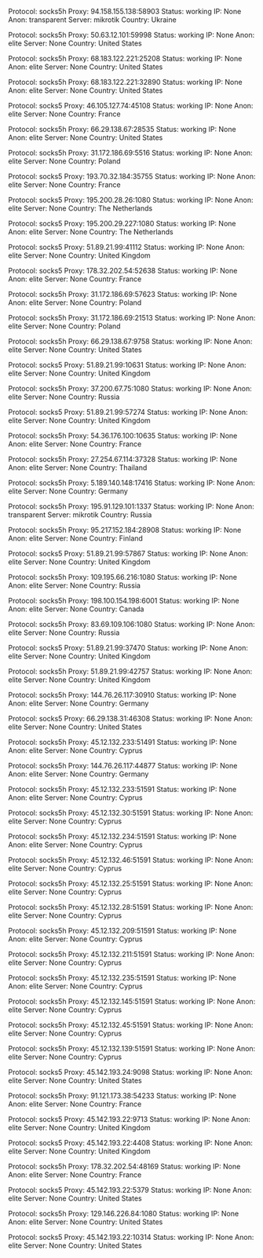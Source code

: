 Protocol: socks5h
Proxy: 94.158.155.138:58903
Status: working
IP: None
Anon: transparent
Server: mikrotik
Country: Ukraine

Protocol: socks5h
Proxy: 50.63.12.101:59998
Status: working
IP: None
Anon: elite
Server: None
Country: United States

Protocol: socks5h
Proxy: 68.183.122.221:25208
Status: working
IP: None
Anon: elite
Server: None
Country: United States

Protocol: socks5h
Proxy: 68.183.122.221:32890
Status: working
IP: None
Anon: elite
Server: None
Country: United States

Protocol: socks5
Proxy: 46.105.127.74:45108
Status: working
IP: None
Anon: elite
Server: None
Country: France

Protocol: socks5h
Proxy: 66.29.138.67:28535
Status: working
IP: None
Anon: elite
Server: None
Country: United States

Protocol: socks5h
Proxy: 31.172.186.69:5516
Status: working
IP: None
Anon: elite
Server: None
Country: Poland

Protocol: socks5
Proxy: 193.70.32.184:35755
Status: working
IP: None
Anon: elite
Server: None
Country: France

Protocol: socks5
Proxy: 195.200.28.26:1080
Status: working
IP: None
Anon: elite
Server: None
Country: The Netherlands

Protocol: socks5
Proxy: 195.200.29.227:1080
Status: working
IP: None
Anon: elite
Server: None
Country: The Netherlands

Protocol: socks5
Proxy: 51.89.21.99:41112
Status: working
IP: None
Anon: elite
Server: None
Country: United Kingdom

Protocol: socks5
Proxy: 178.32.202.54:52638
Status: working
IP: None
Anon: elite
Server: None
Country: France

Protocol: socks5h
Proxy: 31.172.186.69:57623
Status: working
IP: None
Anon: elite
Server: None
Country: Poland

Protocol: socks5h
Proxy: 31.172.186.69:21513
Status: working
IP: None
Anon: elite
Server: None
Country: Poland

Protocol: socks5h
Proxy: 66.29.138.67:9758
Status: working
IP: None
Anon: elite
Server: None
Country: United States

Protocol: socks5
Proxy: 51.89.21.99:10631
Status: working
IP: None
Anon: elite
Server: None
Country: United Kingdom

Protocol: socks5h
Proxy: 37.200.67.75:1080
Status: working
IP: None
Anon: elite
Server: None
Country: Russia

Protocol: socks5
Proxy: 51.89.21.99:57274
Status: working
IP: None
Anon: elite
Server: None
Country: United Kingdom

Protocol: socks5h
Proxy: 54.36.176.100:10635
Status: working
IP: None
Anon: elite
Server: None
Country: France

Protocol: socks5h
Proxy: 27.254.67.114:37328
Status: working
IP: None
Anon: elite
Server: None
Country: Thailand

Protocol: socks5h
Proxy: 5.189.140.148:17416
Status: working
IP: None
Anon: elite
Server: None
Country: Germany

Protocol: socks5h
Proxy: 195.91.129.101:1337
Status: working
IP: None
Anon: transparent
Server: mikrotik
Country: Russia

Protocol: socks5h
Proxy: 95.217.152.184:28908
Status: working
IP: None
Anon: elite
Server: None
Country: Finland

Protocol: socks5
Proxy: 51.89.21.99:57867
Status: working
IP: None
Anon: elite
Server: None
Country: United Kingdom

Protocol: socks5h
Proxy: 109.195.66.216:1080
Status: working
IP: None
Anon: elite
Server: None
Country: Russia

Protocol: socks5h
Proxy: 198.100.154.198:6001
Status: working
IP: None
Anon: elite
Server: None
Country: Canada

Protocol: socks5h
Proxy: 83.69.109.106:1080
Status: working
IP: None
Anon: elite
Server: None
Country: Russia

Protocol: socks5
Proxy: 51.89.21.99:37470
Status: working
IP: None
Anon: elite
Server: None
Country: United Kingdom

Protocol: socks5h
Proxy: 51.89.21.99:42757
Status: working
IP: None
Anon: elite
Server: None
Country: United Kingdom

Protocol: socks5h
Proxy: 144.76.26.117:30910
Status: working
IP: None
Anon: elite
Server: None
Country: Germany

Protocol: socks5
Proxy: 66.29.138.31:46308
Status: working
IP: None
Anon: elite
Server: None
Country: United States

Protocol: socks5h
Proxy: 45.12.132.233:51491
Status: working
IP: None
Anon: elite
Server: None
Country: Cyprus

Protocol: socks5h
Proxy: 144.76.26.117:44877
Status: working
IP: None
Anon: elite
Server: None
Country: Germany

Protocol: socks5h
Proxy: 45.12.132.233:51591
Status: working
IP: None
Anon: elite
Server: None
Country: Cyprus

Protocol: socks5h
Proxy: 45.12.132.30:51591
Status: working
IP: None
Anon: elite
Server: None
Country: Cyprus

Protocol: socks5h
Proxy: 45.12.132.234:51591
Status: working
IP: None
Anon: elite
Server: None
Country: Cyprus

Protocol: socks5h
Proxy: 45.12.132.46:51591
Status: working
IP: None
Anon: elite
Server: None
Country: Cyprus

Protocol: socks5h
Proxy: 45.12.132.25:51591
Status: working
IP: None
Anon: elite
Server: None
Country: Cyprus

Protocol: socks5h
Proxy: 45.12.132.28:51591
Status: working
IP: None
Anon: elite
Server: None
Country: Cyprus

Protocol: socks5h
Proxy: 45.12.132.209:51591
Status: working
IP: None
Anon: elite
Server: None
Country: Cyprus

Protocol: socks5h
Proxy: 45.12.132.211:51591
Status: working
IP: None
Anon: elite
Server: None
Country: Cyprus

Protocol: socks5h
Proxy: 45.12.132.235:51591
Status: working
IP: None
Anon: elite
Server: None
Country: Cyprus

Protocol: socks5h
Proxy: 45.12.132.145:51591
Status: working
IP: None
Anon: elite
Server: None
Country: Cyprus

Protocol: socks5h
Proxy: 45.12.132.45:51591
Status: working
IP: None
Anon: elite
Server: None
Country: Cyprus

Protocol: socks5h
Proxy: 45.12.132.139:51591
Status: working
IP: None
Anon: elite
Server: None
Country: Cyprus

Protocol: socks5
Proxy: 45.142.193.24:9098
Status: working
IP: None
Anon: elite
Server: None
Country: United States

Protocol: socks5h
Proxy: 91.121.173.38:54233
Status: working
IP: None
Anon: elite
Server: None
Country: France

Protocol: socks5
Proxy: 45.142.193.22:9713
Status: working
IP: None
Anon: elite
Server: None
Country: United Kingdom

Protocol: socks5
Proxy: 45.142.193.22:4408
Status: working
IP: None
Anon: elite
Server: None
Country: United Kingdom

Protocol: socks5h
Proxy: 178.32.202.54:48169
Status: working
IP: None
Anon: elite
Server: None
Country: France

Protocol: socks5
Proxy: 45.142.193.22:5379
Status: working
IP: None
Anon: elite
Server: None
Country: United States

Protocol: socks5h
Proxy: 129.146.226.84:1080
Status: working
IP: None
Anon: elite
Server: None
Country: United States

Protocol: socks5
Proxy: 45.142.193.22:10314
Status: working
IP: None
Anon: elite
Server: None
Country: United States

